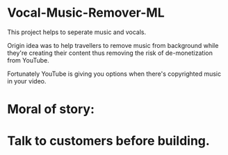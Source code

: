 # Vocal-Music-Remover-ML
This project helps to seperate music and vocals.

Origin idea was to help travellers to remove music from background while they're creating their content thus removing the risk of de-monetization from YouTube.

Fortunately YouTube is giving you options when there's copyrighted music in your video.

# Moral of story:
# Talk to customers before building. 
